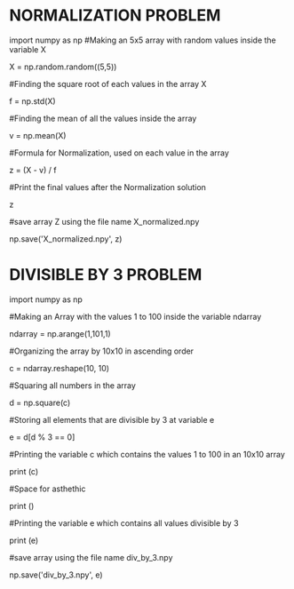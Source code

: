 # NORMALIZATION PROBLEM

import numpy as np
#Making an 5x5 array with random values inside the variable X

X = np.random.random((5,5))

#Finding the square root of each values in the array X

f = np.std(X)

#Finding the mean of all the values inside the array

v = np.mean(X)

#Formula for Normalization, used on each value in the array

z = (X - v) / f

#Print the final values after the Normalization solution

z

#save array Z using the file name X_normalized.npy

np.save('X_normalized.npy', z)


# DIVISIBLE BY 3 PROBLEM

import numpy as np

#Making an Array with the values 1 to 100 inside the variable ndarray

ndarray = np.arange(1,101,1)

#Organizing the array by 10x10 in ascending order

c = ndarray.reshape(10, 10)

#Squaring all numbers in the array

d = np.square(c)

#Storing all elements that are divisible by 3 at variable e

e = d[d % 3 == 0]

#Printing the variable c which contains the values 1 to 100 in an 10x10 array

print (c)

#Space for asthethic 

print ()

#Printing the variable e which contains all values divisible by 3

print (e)

#save array using the file name div_by_3.npy

np.save('div_by_3.npy', e)


